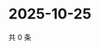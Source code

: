 # 2025-10-25

共 0 条

<!-- BEGIN ZHIHUVIDEO -->
<!-- 最后更新时间 Sat Oct 25 2025 04:12:43 GMT+0800 (China Standard Time) -->

<!-- END ZHIHUVIDEO -->
